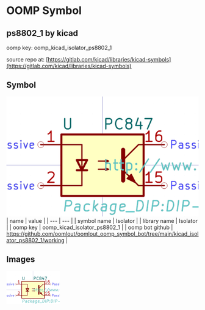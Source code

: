 # OOMP Symbol  
## ps8802_1  by kicad  
  
oomp key: oomp_kicad_isolator_ps8802_1  
  
source repo at: [https://gitlab.com/kicad/libraries/kicad-symbols](https://gitlab.com/kicad/libraries/kicad-symbols)  
## Symbol  
  
[![working.png](working_600.png)](working.png)  
| name | value | 
| --- | --- | 
| symbol name | Isolator | 
| library name | Isolator | 
| oomp key | oomp_kicad_isolator_ps8802_1 | 
| oomp bot github | https://github.com/oomlout/oomlout_oomp_symbol_bot/tree/main/kicad_isolator_ps8802_1/working | 
## Images  
  
[![working.png](working_140.png)](working.png)  
